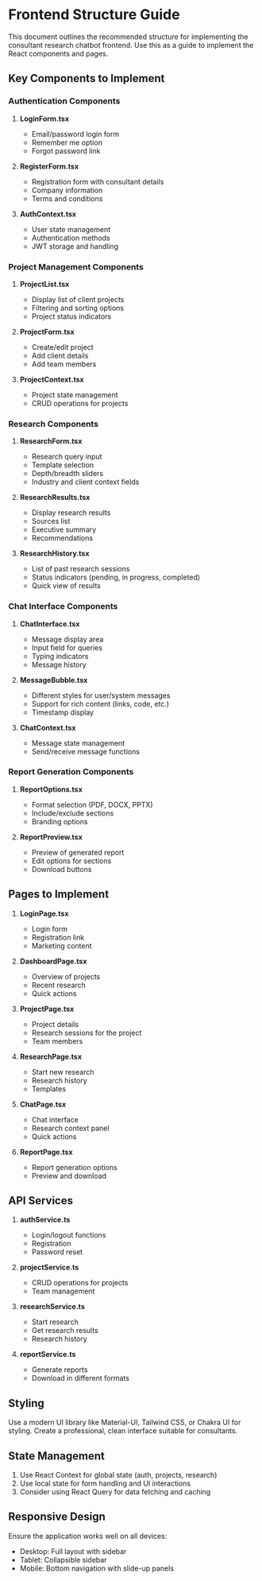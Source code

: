 # Frontend Structure Guide

This document outlines the recommended structure for implementing the consultant research chatbot frontend. Use this as a guide to implement the React components and pages.

## Key Components to Implement

### Authentication Components

1. **LoginForm.tsx**
   - Email/password login form
   - Remember me option
   - Forgot password link

2. **RegisterForm.tsx**
   - Registration form with consultant details
   - Company information
   - Terms and conditions

3. **AuthContext.tsx**
   - User state management
   - Authentication methods
   - JWT storage and handling

### Project Management Components

1. **ProjectList.tsx**
   - Display list of client projects
   - Filtering and sorting options
   - Project status indicators

2. **ProjectForm.tsx**
   - Create/edit project
   - Add client details
   - Add team members

3. **ProjectContext.tsx**
   - Project state management
   - CRUD operations for projects

### Research Components

1. **ResearchForm.tsx**
   - Research query input
   - Template selection
   - Depth/breadth sliders
   - Industry and client context fields

2. **ResearchResults.tsx**
   - Display research results
   - Sources list
   - Executive summary
   - Recommendations

3. **ResearchHistory.tsx**
   - List of past research sessions
   - Status indicators (pending, in progress, completed)
   - Quick view of results

### Chat Interface Components

1. **ChatInterface.tsx**
   - Message display area
   - Input field for queries
   - Typing indicators
   - Message history

2. **MessageBubble.tsx**
   - Different styles for user/system messages
   - Support for rich content (links, code, etc.)
   - Timestamp display

3. **ChatContext.tsx**
   - Message state management
   - Send/receive message functions

### Report Generation Components

1. **ReportOptions.tsx**
   - Format selection (PDF, DOCX, PPTX)
   - Include/exclude sections
   - Branding options

2. **ReportPreview.tsx**
   - Preview of generated report
   - Edit options for sections
   - Download buttons

## Pages to Implement

1. **LoginPage.tsx**
   - Login form
   - Registration link
   - Marketing content

2. **DashboardPage.tsx**
   - Overview of projects
   - Recent research
   - Quick actions

3. **ProjectPage.tsx**
   - Project details
   - Research sessions for the project
   - Team members

4. **ResearchPage.tsx**
   - Start new research
   - Research history
   - Templates

5. **ChatPage.tsx**
   - Chat interface
   - Research context panel
   - Quick actions

6. **ReportPage.tsx**
   - Report generation options
   - Preview and download

## API Services

1. **authService.ts**
   - Login/logout functions
   - Registration
   - Password reset

2. **projectService.ts**
   - CRUD operations for projects
   - Team management

3. **researchService.ts**
   - Start research
   - Get research results
   - Research history

4. **reportService.ts**
   - Generate reports
   - Download in different formats

## Styling

Use a modern UI library like Material-UI, Tailwind CSS, or Chakra UI for styling. Create a professional, clean interface suitable for consultants.

## State Management

1. Use React Context for global state (auth, projects, research)
2. Use local state for form handling and UI interactions
3. Consider using React Query for data fetching and caching

## Responsive Design

Ensure the application works well on all devices:
- Desktop: Full layout with sidebar
- Tablet: Collapsible sidebar
- Mobile: Bottom navigation with slide-up panels 